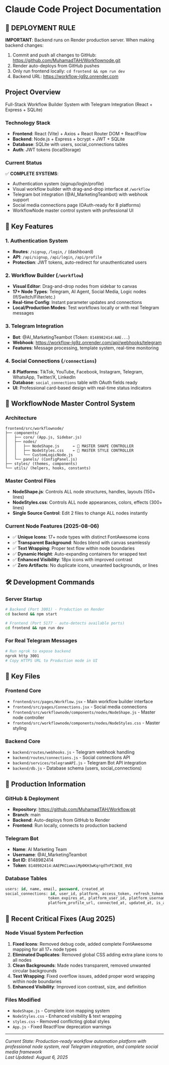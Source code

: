 # Claude Code Project Documentation

## 🔄 DEPLOYMENT RULE
**IMPORTANT**: Backend runs on Render production server. When making backend changes:
1. Commit and push all changes to GitHub: https://github.com/MuhamadTAH/Workflownode.git
2. Render auto-deploys from GitHub pushes
3. Only run frontend locally: `cd frontend && npm run dev`
4. Backend URL: https://workflow-lg9z.onrender.com

## Project Overview
Full-Stack Workflow Builder System with Telegram Integration (React + Express + SQLite)

### Technology Stack
- **Frontend**: React (Vite) + Axios + React Router DOM + ReactFlow
- **Backend**: Node.js + Express + bcrypt + JWT + SQLite
- **Database**: SQLite with users, social_connections tables
- **Auth**: JWT tokens (localStorage)

### Current Status
✅ **COMPLETE SYSTEMS**:
- Authentication system (signup/login/profile)
- Visual workflow builder with drag-and-drop interface at `/workflow`
- Telegram bot integration (@AI_MarketingTeambot) with webhook support
- Social media connections page (OAuth-ready for 8 platforms)
- WorkflowNode master control system with professional UI

## 🚀 Key Features

### 1. Authentication System
- **Routes**: `/signup`, `/login`, `/` (dashboard)
- **API**: `/api/signup`, `/api/login`, `/api/profile`
- **Protection**: JWT tokens, auto-redirect for unauthenticated users

### 2. Workflow Builder (`/workflow`)
- **Visual Editor**: Drag-and-drop nodes from sidebar to canvas
- **17+ Node Types**: Telegram, AI Agent, Social Media, Logic nodes (If/Switch/Filter/etc.)
- **Real-time Config**: Instant parameter updates and connections
- **Local/Production Modes**: Test workflows locally or with real Telegram messages

### 3. Telegram Integration
- **Bot**: @AI_MarketingTeambot (Token: `8148982414:AAE...`)
- **Webhook**: https://workflow-lg9z.onrender.com/api/webhooks/telegram
- **Features**: Message processing, template system, real-time monitoring

### 4. Social Connections (`/connections`)
- **8 Platforms**: TikTok, YouTube, Facebook, Instagram, Telegram, WhatsApp, Twitter/X, LinkedIn
- **Database**: `social_connections` table with OAuth fields ready
- **UI**: Professional card-based design with real-time status indicators

## 🎨 WorkflowNode Master Control System

### Architecture
```
frontend/src/workflownode/
├── components/
│   ├── core/ (App.js, Sidebar.js)
│   ├── nodes/
│   │   ├── NodeShape.js      ← 🎯 MASTER SHAPE CONTROLLER
│   │   ├── NodeStyles.css    ← 🎯 MASTER STYLE CONTROLLER
│   │   └── CustomLogicNode.js
│   └── panels/ (ConfigPanel.js)
├── styles/ (themes, components)
└── utils/ (helpers, hooks, constants)
```

### Master Control Files
- **NodeShape.js**: Controls ALL node structures, handles, layouts (150+ lines)
- **NodeStyles.css**: Controls ALL node appearances, colors, effects (300+ lines)
- **Single Source Control**: Edit 2 files to change ALL nodes instantly

### Current Node Features (2025-08-06)
- ✅ **Unique Icons**: 17+ node types with distinct FontAwesome icons
- ✅ **Transparent Background**: Nodes blend with canvas seamlessly  
- ✅ **Text Wrapping**: Proper text flow within node boundaries
- ✅ **Dynamic Height**: Auto-expanding containers for wrapped text
- ✅ **Enhanced Visibility**: 18px icons with improved contrast
- ✅ **Zero Artifacts**: No duplicate icons, unwanted backgrounds, or lines

## 🛠️ Development Commands

### Server Startup
```bash
# Backend (Port 3001) - Production on Render
cd backend && npm start

# Frontend (Port 5177 - auto-detects available ports)  
cd frontend && npm run dev
```

### For Real Telegram Messages
```bash
# Run ngrok to expose backend
ngrok http 3001
# Copy HTTPS URL to Production mode in UI
```

## 📁 Key Files

### Frontend Core
- `frontend/src/pages/Workflow.jsx` - Main workflow builder interface
- `frontend/src/pages/Connections.jsx` - Social media connections
- `frontend/src/workflownode/components/nodes/NodeShape.js` - Master node controller
- `frontend/src/workflownode/components/nodes/NodeStyles.css` - Master styling

### Backend Core  
- `backend/routes/webhooks.js` - Telegram webhook handling
- `backend/routes/connections.js` - Social connections API
- `backend/services/telegramAPI.js` - Telegram Bot API integration
- `backend/db.js` - Database schema (users, social_connections)

## 🎯 Production Information

### GitHub & Deployment
- **Repository**: https://github.com/MuhamadTAH/Workflow.git
- **Branch**: main
- **Backend**: Auto-deploys from GitHub to Render
- **Frontend**: Run locally, connects to production backend

### Telegram Bot
- **Name**: AI Marketing Team
- **Username**: @AI_MarketingTeambot
- **Bot ID**: 8148982414
- **Token**: `8148982414:AAEPKCLwwxiMp0KH3wKqrqdTnPI3W3E_0VQ`

### Database Tables
```sql
users: id, name, email, password, created_at
social_connections: id, user_id, platform, access_token, refresh_token, 
                   token_expires_at, platform_user_id, platform_username, 
                   platform_profile_url, connected_at, updated_at, is_active
```

## 🔧 Recent Critical Fixes (Aug 2025)

### Node Visual System Perfection
1. **Fixed Icons**: Removed debug code, added complete FontAwesome mapping for all 17+ node types
2. **Eliminated Duplicates**: Removed global CSS adding extra plane icons to all nodes  
3. **Clean Backgrounds**: Made nodes transparent, removed unwanted circular backgrounds
4. **Text Wrapping**: Fixed overflow issues, added proper word wrapping within node boundaries
5. **Enhanced Visibility**: Improved icon contrast, size, and definition

### Files Modified
- `NodeShape.js` - Complete icon mapping system
- `NodeStyles.css` - Enhanced visibility & text wrapping
- `styles.css` - Removed conflicting global styles
- `App.js` - Fixed ReactFlow deprecation warnings

---

*Current State: Production-ready workflow automation platform with professional node system, real Telegram integration, and complete social media framework*  
*Last Updated: August 6, 2025*